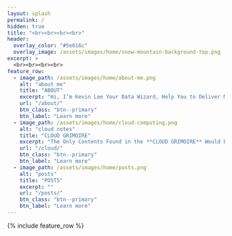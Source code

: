 ```yaml
---
layout: splash
permalink: /
hidden: true
title: "<br><br><br><br>"
header:
  overlay_color: "#5e616c"
  overlay_image: /assets/images/home/snow-mountain-background-top.png
excerpt: >
  <br><br><br><br>
feature_row:
  - image_path: /assets/images/home/about-me.png
    alt: "about me"
    title: "ABOUT"
    excerpt: "Hi, I’m Kevin Lee Your Data Wizard, Help You to Deliver Magic and Powerful Data-driven Solutions on Cloud."
    url: "/about/"
    btn_class: "btn--primary"
    btn_label: "Learn more"
  - image_path: /assets/images/home/cloud-computing.png
    alt: "cloud notes"
    title: "CLOUD GRIMOIRE"
    excerpt: "The Only Contents Found in the **CLOUD GRIMOIRE** Would be Information on AWS, GCP, Azure of Magical Cloud Tools."
    url: "/cloud/"
    btn_class: "btn--primary"
    btn_label: "Learn more"
  - image_path: /assets/images/home/posts.png
    alt: "posts"
    title: "POSTS"
    excerpt: ""
    url: "/posts/"
    btn_class: "btn--primary"
    btn_label: "Learn more"
---
```


{% include feature_row %}
